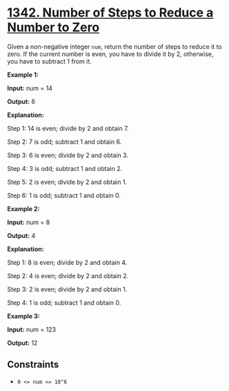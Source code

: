 # [1342. Number of Steps to Reduce a Number to Zero](https://leetcode.com/problems/number-of-steps-to-reduce-a-number-to-zero/)

Given a non-negative integer `num`, return the number of steps to reduce it to zero. If the current number is even, you have to divide it by 2, otherwise, you have to subtract 1 from it.

**Example 1:**

**Input:** num = 14

**Output:** 6

**Explanation:**

Step 1: 14 is even; divide by 2 and obtain 7.

Step 2: 7 is odd; subtract 1 and obtain 6.

Step 3: 6 is even; divide by 2 and obtain 3.

Step 4: 3 is odd; subtract 1 and obtain 2.

Step 5: 2 is even; divide by 2 and obtain 1.

Step 6: 1 is odd; subtract 1 and obtain 0.

**Example 2:**

**Input:** num = 8

**Output:** 4

**Explanation:**

Step 1: 8 is even; divide by 2 and obtain 4.

Step 2: 4 is even; divide by 2 and obtain 2.

Step 3: 2 is even; divide by 2 and obtain 1.

Step 4: 1 is odd; subtract 1 and obtain 0.

**Example 3:**

**Input:** num = 123

**Output:** 12

## Constraints

- `0 <= num <= 10^6`
